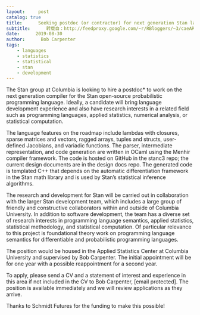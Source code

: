 ```yaml
---
layout:     post
catalog: true
title:      Seeking postdoc (or contractor) for next generation Stan language research and development
subtitle:      转载自：http://feedproxy.google.com/~r/RBloggers/~3/caeARjnKhfY/
date:      2019-08-30
author:      Bob Carpenter
tags:
    - languages
    - statistics
    - statistical
    - stan
    - development
---
```






The Stan group at Columbia is looking to hire a postdoc* to work on the next generation compiler for the Stan open-source probabilistic programming language. Ideally, a candidate will bring language development experience and also have research interests in a related field such as programming languages, applied statistics, numerical analysis, or statistical computation.

The language features on the roadmap include lambdas with closures, sparse matrices and vectors, ragged arrays, tuples and structs, user-defined Jacobians, and variadic functions. The parser, intermediate representation, and code generation are written in OCaml using the Menhir compiler framework. The code is hosted on GitHub in the stanc3 repo; the current design documents are in the design docs repo. The generated code is templated C++ that depends on the automatic differentiation framework in the Stan math library and is used by Stan’s statistical inference algorithms. 

The research and development for Stan will be carried out in collaboration with the larger Stan development team, which includes a large group of friendly and constructive collaborators within and outside of Columbia University. In addition to software development, the team has a diverse set of research interests in programming language semantics, applied statistics, statistical methodology, and statistical computation. Of particular relevance to this project is foundational theory work on programming language semantics for differentiable and probabilistic programming languages.

The position would be housed in the Applied Statistics Center at Columbia University and supervised by Bob Carpenter. The initial appointment will be for one year with a possible reappointment for a second year. 

To apply, please send a CV and a statement of interest and experience in this area if not included in the CV to Bob Carpenter, [email protected]. The position is available immediately and we will review applications as they arrive. 

Thanks to Schmidt Futures for the funding to make this possible!
